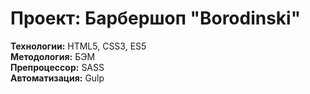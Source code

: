 <h1>Проект: Барбершоп "Borodinski"</h1>

<b>Технологии:</b> HTML5, CSS3, ES5<br>
<b>Методология:</b> БЭМ<br>
<b>Препроцессор:</b> SASS<br>
<b>Автоматизация:</b> Gulp
